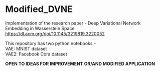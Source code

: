 # Modified_DVNE
Implementation of the research paper - Deep Variational Network Embedding in Wasserstein Space <br>
https://dl.acm.org/doi/10.1145/3219819.3220052

This repository has two python notebooks - <br>
VAE: MNIST dataset <br>
VAE2: Facebook Cora dataset <br>

**OPEN TO IDEAS FOR IMPROVEMENT OR/AND MODIFIED APPLICATION**
